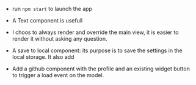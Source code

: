- run `npm start` to launch the app
- A Text component is usefull
- I choos to always render and override the main view, it is easier to render it without asking any question.

- A save to local component: its purpose is to save the settings in the local storage. It also add
- Add a github component with the profile and an existing widget button to trigger a load event on the model.

